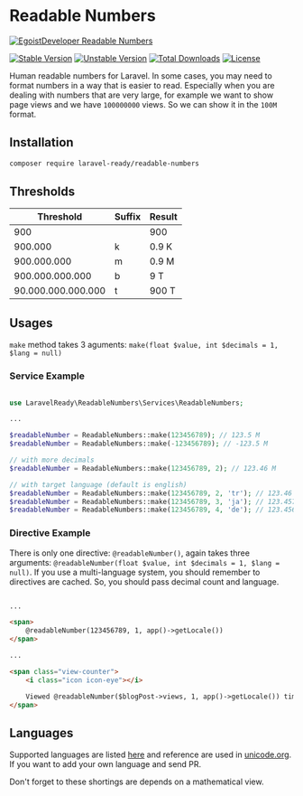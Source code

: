 # Readable Numbers

[![EgoistDeveloper Readable Numbers](https://preview.dragon-code.pro/EgoistDeveloper/Readable-Numbers.svg?brand=laravel)](https://github.com/laravel-ready/readable-numbers)

[![Stable Version][badge_stable]][link_packagist]
[![Unstable Version][badge_unstable]][link_packagist]
[![Total Downloads][badge_downloads]][link_packagist]
[![License][badge_license]][link_license]

Human readable numbers for Laravel. In some cases, you may need to format numbers in a way that is easier to read. Especially when you are dealing with numbers that are very large, for example we want to show page views and we have `100000000` views. So we can show it in the `100M` format.

## Installation

```bash
composer require laravel-ready/readable-numbers
```

## Thresholds

| Threshold          | Suffix      | Result |
| ------------------ | ----------- | ------ |
| 900                |             | 900    |
| 900.000            | k           | 0.9 K  |
| 900.000.000        | m           | 0.9 M  |
| 900.000.000.000    | b           | 9 T    |
| 90.000.000.000.000 | t           | 900 T  |

## Usages

`make` method takes 3 aguments: `make(float $value, int $decimals = 1, $lang = null)`


### Service Example

```php

use LaravelReady\ReadableNumbers\Services\ReadableNumbers;

...

$readableNumber = ReadableNumbers::make(123456789); // 123.5 M
$readableNumber = ReadableNumbers::make(-123456789); // -123.5 M

// with more decimals
$readableNumber = ReadableNumbers::make(123456789, 2); // 123.46 M

// with target language (default is english)
$readableNumber = ReadableNumbers::make(123456789, 2, 'tr'); // 123.46 Mn
$readableNumber = ReadableNumbers::make(123456789, 3, 'ja'); // 123.457 億
$readableNumber = ReadableNumbers::make(123456789, 4, 'de'); // 123.4568 Mio.

```

### Directive Example

There is only one directive: `@readableNumber()`, again takes three arguments: `@readableNumber(float $value, int $decimals = 1, $lang = null)`. If you use a multi-language system, you should remember to directives are cached. So, you should pass decimal count and language.


```html

...

<span>
    @readableNumber(123456789, 1, app()->getLocale())
</span>

...

<span class="view-counter">
    <i class="icon icon-eye"></i>

    Viewed @readableNumber($blogPost->views, 1, app()->getLocale()) times
</span>

```

## Languages

Supported languages are listed [here](lang/) and reference are used in [unicode.org](https://www.unicode.org/cldr/cldr-aux/charts/28/verify/numbers/). If you want to add your own language and send PR.

Don't forget to these shortings are depends on a mathematical view.


[badge_downloads]:      https://img.shields.io/packagist/dt/laravel-ready/readable-numbers.svg?style=flat-square

[badge_license]:        https://img.shields.io/packagist/l/laravel-ready/readable-numbers.svg?style=flat-square

[badge_stable]:         https://img.shields.io/github/v/release/laravel-ready/readable-numbers?label=stable&style=flat-square

[badge_unstable]:       https://img.shields.io/badge/unstable-dev--main-orange?style=flat-square

[link_license]:         LICENSE

[link_packagist]:       https://packagist.org/packages/laravel-ready/readable-numbers

